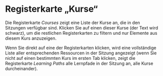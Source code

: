 # Registerkarte „Kurse“

Die Registerkarte _Courses_ zeigt eine Liste der Kurse an, die in den Sitzungen verfügbar sind. Klicken Sie auf einen dieser Kurse \(der Text wird schwarz\), um die restlichen Registerkarten zu filtern und nur Elemente aus diesem Kurs anzuzeigen.

Wenn Sie direkt auf eine der Registerkarten klicken, wird eine vollständige Liste aller entsprechenden Ressourcen in der Sitzung angezeigt \(wenn Sie nicht auf einen bestimmten Kurs im ersten Tab klicken, zeigt die Registerkarte _Learning Paths_ alle Lernpfade in der Sitzung an, alle Kurse durcheinander\).